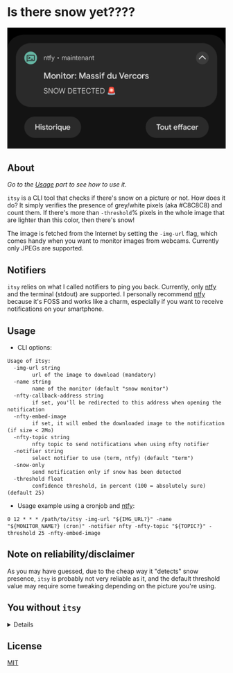 # Is there snow yet????

![](docs/nfty-notification.png)

## About

_Go to the [Usage](#usage) part to see how to use it._

`itsy` is a CLI tool that checks if there's snow on a picture or not. How does it do? It simply verifies the presence of grey/white pixels (aka #C8C8C8) and count them. If there's more than `-threshold`% pixels in the whole image that are lighter than this color, then there's snow!

The image is fetched from the Internet by setting the `-img-url` flag, which comes handy when you want to monitor images from webcams. Currently only JPEGs are supported.

## Notifiers

`itsy` relies on what I called notifiers to ping you back. Currently, only [ntfy](https://ntfy.sh/) and the terminal (stdout) are supported. I personally recommend [ntfy](https://ntfy.sh/) because it's FOSS and works like a charm, especially if you want to receive notifications on your smartphone.

## Usage

* CLI options:

```
Usage of itsy:
  -img-url string
        url of the image to download (mandatory)
  -name string
        name of the monitor (default "snow monitor")
  -nfty-callback-address string
        if set, you'll be redirected to this address when opening the notification
  -nfty-embed-image
        if set, it will embed the downloaded image to the notification (if size < 2Mo)
  -nfty-topic string
        nfty topic to send notifications when using nfty notifier
  -notifier string
        select notifier to use (term, ntfy) (default "term")
  -snow-only
        send notification only if snow has been detected
  -threshold float
        confidence threshold, in percent (100 = absolutely sure) (default 25)
```

* Usage example using a cronjob and [ntfy](https://ntfy.sh/):

```
0 12 * * * /path/to/itsy -img-url "${IMG_URL?}" -name "${MONITOR_NAME?} (cron)" -notifier nfty -nfty-topic "${TOPIC?}" -threshold 25 -nfty-embed-image
```

## Note on reliability/disclaimer

As you may have guessed, due to the cheap way it "detects" snow presence, `itsy` is probably not very reliable as it, and the default threshold value may require some tweaking depending on the picture you're using.

## You without `itsy`

<details>

[![](https://i.redd.it/hdznyjjb5ma31.jpg)](https://www.reddit.com/r/skiing/comments/cdtk89/waiting_for_winter_oc/)

</details>

## License

[MIT](https://choosealicense.com/licenses/mit/)